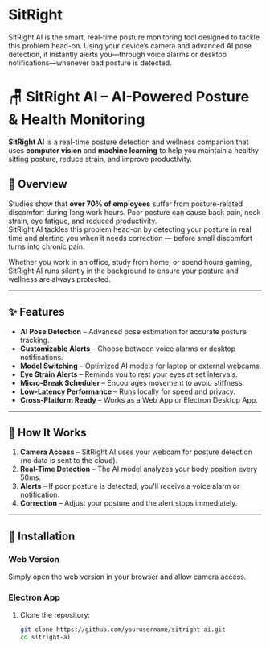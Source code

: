 # SitRight
SitRight AI is the smart, real-time posture monitoring tool designed to tackle this problem head-on. Using your device’s camera and advanced AI pose detection, it instantly alerts you—through voice alarms or desktop notifications—whenever bad posture is detected.

# 🪑 SitRight AI – AI-Powered Posture & Health Monitoring

**SitRight AI** is a real-time posture detection and wellness companion that uses **computer vision** and **machine learning** to help you maintain a healthy sitting posture, reduce strain, and improve productivity.

## 📖 Overview
Studies show that **over 70% of employees** suffer from posture-related discomfort during long work hours. Poor posture can cause back pain, neck strain, eye fatigue, and reduced productivity.  
SitRight AI tackles this problem head-on by detecting your posture in real time and alerting you when it needs correction — before small discomfort turns into chronic pain.

Whether you work in an office, study from home, or spend hours gaming, SitRight AI runs silently in the background to ensure your posture and wellness are always protected.

---

## ✨ Features
- **AI Pose Detection** – Advanced pose estimation for accurate posture tracking.
- **Customizable Alerts** – Choose between voice alarms or desktop notifications.
- **Model Switching** – Optimized AI models for laptop or external webcams.
- **Eye Strain Alerts** – Reminds you to rest your eyes at set intervals.
- **Micro-Break Scheduler** – Encourages movement to avoid stiffness.
- **Low-Latency Performance** – Runs locally for speed and privacy.
- **Cross-Platform Ready** – Works as a Web App or Electron Desktop App.

---

## 📸 How It Works
1. **Camera Access** – SitRight AI uses your webcam for posture detection (no data is sent to the cloud).
2. **Real-Time Detection** – The AI model analyzes your body position every 50ms.
3. **Alerts** – If poor posture is detected, you'll receive a voice alarm or notification.
4. **Correction** – Adjust your posture and the alert stops immediately.

---

## 🚀 Installation

### Web Version
Simply open the web version in your browser and allow camera access.

### Electron App
1. Clone the repository:
   ```bash
   git clone https://github.com/yourusername/sitright-ai.git
   cd sitright-ai
